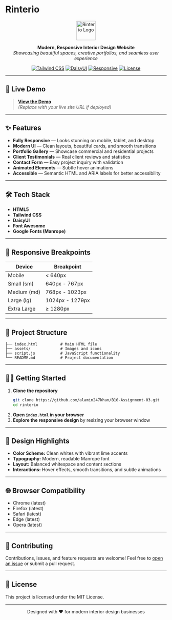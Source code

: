 # Rinterio

<p align="center">
  <img src="./assets/arrow-up-right-01.png" alt="Rinterio Logo" width="60" />
</p>

<p align="center">
  <b>Modern, Responsive Interior Design Website</b><br/>
  <i>Showcasing beautiful spaces, creative portfolios, and seamless user experience</i>
</p>

<p align="center">
  <a href="#"><img src="https://img.shields.io/badge/TailwindCSS-v3.4.1-blue?logo=tailwindcss" alt="Tailwind CSS"/></a>
  <a href="#"><img src="https://img.shields.io/badge/DaisyUI-v4.12.10-ff69b4?logo=daisyui" alt="DaisyUI"/></a>
  <a href="#"><img src="https://img.shields.io/badge/Responsive-Yes-brightgreen" alt="Responsive"/></a>
  <a href="#"><img src="https://img.shields.io/badge/License-MIT-yellow" alt="License"/></a>
</p>

---

## 🚀 Live Demo

> **[View the Demo](https://b10-assignment-03-owp4nyfr6-md-al-amins-projects-a9dc93ea.vercel.app/)**  
> *(Replace with your live site URL if deployed)*

---

## ✨ Features

- **Fully Responsive** — Looks stunning on mobile, tablet, and desktop
- **Modern UI** — Clean layouts, beautiful cards, and smooth transitions
- **Portfolio Gallery** — Showcase commercial and residential projects
- **Client Testimonials** — Real client reviews and statistics
- **Contact Form** — Easy project inquiry with validation
- **Animated Elements** — Subtle hover animations
- **Accessible** — Semantic HTML and ARIA labels for better accessibility

---

## 🛠️ Tech Stack

- **HTML5**
- **Tailwind CSS**
- **DaisyUI**
- **Font Awesome**
- **Google Fonts (Manrope)**

---

## 📱 Responsive Breakpoints

| Device        | Breakpoint         |
| ------------- | ----------------- |
| Mobile        | < 640px           |
| Small (sm)    | 640px - 767px     |
| Medium (md)   | 768px - 1023px    |
| Large (lg)    | 1024px - 1279px   |
| Extra Large   | ≥ 1280px          |

---

## 📂 Project Structure

```
├── index.html          # Main HTML file
├── assets/             # Images and icons
├── script.js           # JavaScript functionality
└── README.md           # Project documentation
```

---

## 🧑‍💻 Getting Started

1. **Clone the repository**
   ```bash
   git clone https://github.com/alamin247khan/B10-Assignment-03.git
   cd rinterio
   ```
2. **Open `index.html` in your browser**
3. **Explore the responsive design** by resizing your browser window

---

## 🎨 Design Highlights

- **Color Scheme:** Clean whites with vibrant lime accents
- **Typography:** Modern, readable Manrope font
- **Layout:** Balanced whitespace and content sections
- **Interactions:** Hover effects, smooth transitions, and subtle animations

---

## 🌐 Browser Compatibility

- Chrome (latest)
- Firefox (latest)
- Safari (latest)
- Edge (latest)
- Opera (latest)

---

## 🤝 Contributing

Contributions, issues, and feature requests are welcome! Feel free to [open an issue](https://github.com/alamin247khan/rinterio/issues) or submit a pull request.

---

## 📄 License

This project is licensed under the MIT License.

---

<p align="center">
  Designed with ❤️ for modern interior design businesses
</p>
